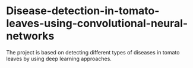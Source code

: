 # Disease-detection-in-tomato-leaves-using-convolutional-neural-networks
The project is based on detecting different types of diseases in tomato leaves by using deep learning approaches.
